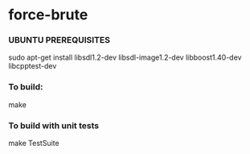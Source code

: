 force-brute
===========

### UBUNTU PREREQUISITES
sudo apt-get install libsdl1.2-dev libsdl-image1.2-dev libboost1.40-dev libcpptest-dev

### To build:
make

### To build with unit tests
make TestSuite
